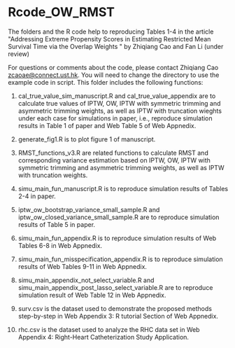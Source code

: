 # Rcode_OW_RMST

The folders and the R code help to reproducing Tables 1-4 in the article "Addressing Extreme Propensity Scores in Estimating Restricted Mean Survival Time 
via the Overlap Weights " by Zhiqiang Cao and Fan Li (under review)

For questions or comments about the code, please contact Zhiqiang Cao zcaoae@connect.ust.hk. You will need to change the directory to use the example 
code in script. This folder includes the following functions:

1. cal_true_value_sim_manuscript.R and cal_true_value_appendix are to calculate true values of IPTW, OW, IPTW with symmetric trimming and asymmetric trimming weights, as well as IPTW with truncation wieghts under each case for simulations in paper, i.e., reproduce simulation results in Table 1 of paper and Web Table 5 of Web Appnedix.

2. generate_fig1.R is to plot figure 1 of manuscript.

3. RMST_functions_v3.R are related functions to calculate RMST and corresponding variance estimation based on IPTW, OW, IPTW with symmetric trimming 
and asymmetric trimming weights, as well as IPTW with truncation weights.

4. simu_main_fun_manuscript.R is to reproduce simulation results of Tables 2-4 in paper.
   
5. iptw_ow_bootstrap_variance_small_sample.R and iptw_ow_closed_variance_small_sample.R are to reproduce simulation results of Table 5 in paper.

6. simu_main_fun_appendix.R is to reproduce simulation results of Web Tables 6-8 in Web Appnedix.

7. simu_main_fun_misspecification_appendix.R is to reproduce simulation results of Web Tables 9-11 in Web Appnedix.
8. simu_main_appendix_not_select_variable.R and simu_main_appendix_post_lasso_select_variable.R are to reproduce simulation result of Web Table 12 in Web Appnedix.

9. surv.csv is the dataset used to demonstrate the proposed methods step-by-step in Web Appendix 3: R tutorial Section of Web Appnedix.

10. rhc.csv is the dataset used to analyze the RHC data set in Web Appendix 4: Right-Heart Catheterization Study Application.


